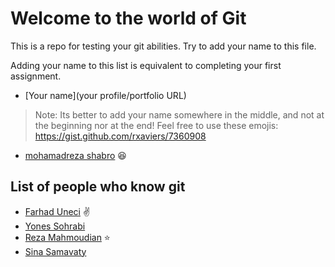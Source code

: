 # Welcome to the world of Git

This is a repo for testing your git abilities. Try to add your name to this file.

Adding your name to this list is equivalent to completing your first assignment.

- [Your name](your profile/portfolio URL)

> Note: Its better to add your name somewhere in the middle, and not at the beginning nor at the end!
> Feel free to use these emojis: https://gist.github.com/rxaviers/7360908

- [mohamadreza shabro](https://github.com/sh0tAk0) :laughing:

## List of people who know git

- [Farhad Uneci](https://farhaduneci.github.io/) :v:
- [Yones Sohrabi](https://github.com/YonesSohrabi) 
- [Reza Mahmoudian](https://github.com/rezamahmoudian) :star:
- [Sina Samavaty](https://github.com/Samavaty)
